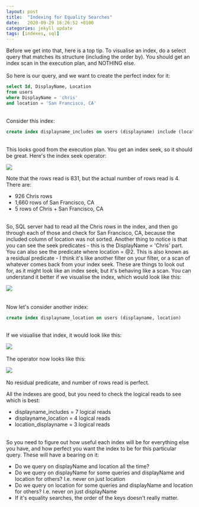 ```yaml
---
layout: post
title:  "Indexing for Equality Searches"
date:   2020-09-29 16:26:52 +0100
categories: jekyll update
tags: [indexes, sql]
---
```

Before we get into that, here is a top tip. To visualise an index, do a select query that matches its structure (including the order by). You should get an index scan in the execution plan, and NOTHING else.\
\
So here is our query, and we want to create the perfect index for it:

```sql
select Id, DisplayName, Location
from users
where DisplayName = 'chris'
and location = 'San Francisco, CA'
```
\
Consider this index:

```sql
create index displayname_includes on users (displayname) include (location)
```
\
This looks good from the execution plan. You get an index seek, so it should be great. Here's the index seek operator:

![](/notes/images/2020-09-29-17-07-40.png)

Note that the rows read is 831, but the actual number of rows read is 4. There are:

- 926 Chris rows
- 1,660 rows of San Francisco, CA
- 5 rows of Chris + San Francisco, CA

\
So, SQL server had to read all the Chris rows in the index, and then go through each of those and check for San Francisco, CA, because the included column of location was not sorted. Another thing to notice is that you can see the seek predicates - this is the DisplayName = 'Chris' part. You can also see the predicate where location = @2. This is also known as a residual predicate - I think it's like another filter on your filter, or a scan of whatever comes back from your index seek. These are things to look out for, as it might look like an index seek, but it's behaving like a scan. You can understand it better if we visualise the index, which would look like this:

![](/notes/images/2020-09-29-17-13-04.png)\
\
\
Now let's consider another index:

```sql
create index displayname_location on users (displayname, location)
```
\
If we visualise that index, it would look like this:

![](/notes/images/2020-09-29-17-27-48.png)
\
\
The operator now looks like this:

![](/notes/images/2020-09-29-17-30-26.png)
\
\
No residual predicate, and number of rows read is perfect. 

All the indexes are good, but you need to check the logical reads to see which is best:

- displayname_includes = 7 logical reads
- displayname_location = 4 logical reads
- location_displayname = 3 logical reads
 
\
So you need to figure out how useful each index will be for everything else you have, and how perfect you want the index to be for this particular query. These will have a bearing on it:

- Do we query on displayName and location all the time?
- Do we query on displayName for some queries and displayName and location for others? I.e. never on just location 
- Do we query on location for some queries and displayName and location for others? I.e. never on just displayName 
- If it's equality searches, the order of the keys doesn't really matter.